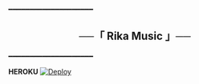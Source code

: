━━━━━━━━━━━━━━━━━━━━

<h2 align="center">
    ──「 Rika Music 」──
</h2>

━━━━━━━━━━━━━━━━━━━━

<b>HEROKU</b>
[![Deploy](https://www.herokucdn.com/deploy/button.svg)](https://heroku.com/deploy?template=https://github.com/xSanalOwner/EqoMusicBot?tab=readme-ov-file)
